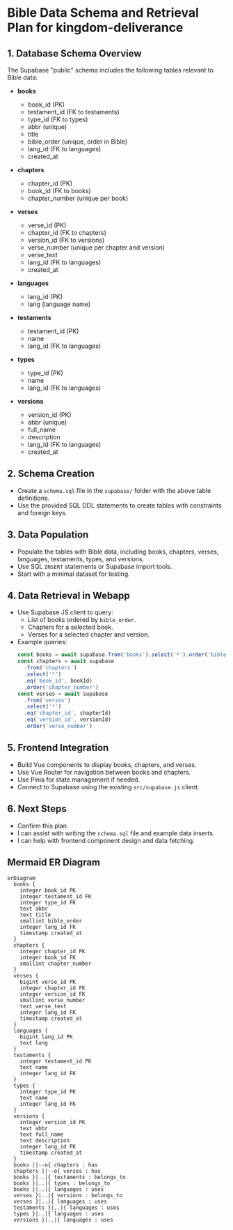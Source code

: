 # Bible Data Schema and Retrieval Plan for kingdom-deliverance

## 1. Database Schema Overview

The Supabase "public" schema includes the following tables relevant to Bible data:

- **books**

  - book_id (PK)
  - testament_id (FK to testaments)
  - type_id (FK to types)
  - abbr (unique)
  - title
  - bible_order (unique, order in Bible)
  - lang_id (FK to languages)
  - created_at

- **chapters**

  - chapter_id (PK)
  - book_id (FK to books)
  - chapter_number (unique per book)

- **verses**

  - verse_id (PK)
  - chapter_id (FK to chapters)
  - version_id (FK to versions)
  - verse_number (unique per chapter and version)
  - verse_text
  - lang_id (FK to languages)
  - created_at

- **languages**

  - lang_id (PK)
  - lang (language name)

- **testaments**

  - testament_id (PK)
  - name
  - lang_id (FK to languages)

- **types**

  - type_id (PK)
  - name
  - lang_id (FK to languages)

- **versions**
  - version_id (PK)
  - abbr (unique)
  - full_name
  - description
  - lang_id (FK to languages)
  - created_at

## 2. Schema Creation

- Create a `schema.sql` file in the `supabase/` folder with the above table definitions.
- Use the provided SQL DDL statements to create tables with constraints and foreign keys.

## 3. Data Population

- Populate the tables with Bible data, including books, chapters, verses, languages, testaments, types, and versions.
- Use SQL `INSERT` statements or Supabase import tools.
- Start with a minimal dataset for testing.

## 4. Data Retrieval in Webapp

- Use Supabase JS client to query:
  - List of books ordered by `bible_order`.
  - Chapters for a selected book.
  - Verses for a selected chapter and version.
- Example queries:
  ```js
  const books = await supabase.from('books').select('*').order('bible_order')
  const chapters = await supabase
    .from('chapters')
    .select('*')
    .eq('book_id', bookId)
    .order('chapter_number')
  const verses = await supabase
    .from('verses')
    .select('*')
    .eq('chapter_id', chapterId)
    .eq('version_id', versionId)
    .order('verse_number')
  ```

## 5. Frontend Integration

- Build Vue components to display books, chapters, and verses.
- Use Vue Router for navigation between books and chapters.
- Use Pinia for state management if needed.
- Connect to Supabase using the existing `src/supabase.js` client.

## 6. Next Steps

- Confirm this plan.
- I can assist with writing the `schema.sql` file and example data inserts.
- I can help with frontend component design and data fetching.

## Mermaid ER Diagram

```mermaid
erDiagram
  books {
    integer book_id PK
    integer testament_id FK
    integer type_id FK
    text abbr
    text title
    smallint bible_order
    integer lang_id FK
    timestamp created_at
  }
  chapters {
    integer chapter_id PK
    integer book_id FK
    smallint chapter_number
  }
  verses {
    bigint verse_id PK
    integer chapter_id FK
    integer version_id FK
    smallint verse_number
    text verse_text
    integer lang_id FK
    timestamp created_at
  }
  languages {
    bigint lang_id PK
    text lang
  }
  testaments {
    integer testament_id PK
    text name
    integer lang_id FK
  }
  types {
    integer type_id PK
    text name
    integer lang_id FK
  }
  versions {
    integer version_id PK
    text abbr
    text full_name
    text description
    integer lang_id FK
    timestamp created_at
  }
  books ||--o{ chapters : has
  chapters ||--o{ verses : has
  books }|..|{ testaments : belongs_to
  books }|..|{ types : belongs_to
  books }|..|{ languages : uses
  verses }|..|{ versions : belongs_to
  verses }|..|{ languages : uses
  testaments }|..|{ languages : uses
  types }|..|{ languages : uses
  versions }|..|{ languages : uses
```
